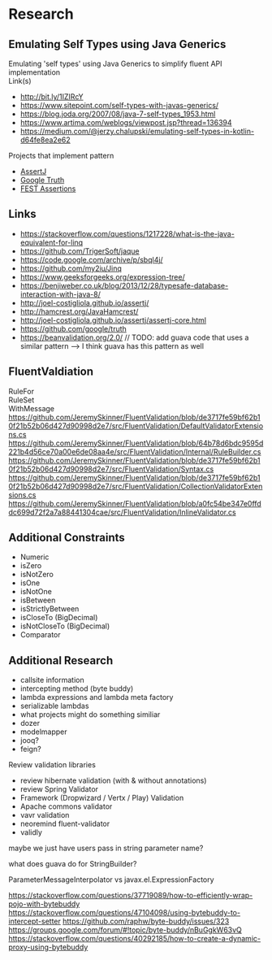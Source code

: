 # Research


## Emulating Self Types using Java Generics

Emulating 'self types' using Java Generics to simplify fluent API implementation  
Link(s) 
* http://bit.ly/1IZIRcY
* https://www.sitepoint.com/self-types-with-javas-generics/
* https://blog.joda.org/2007/08/java-7-self-types_1953.html
* https://www.artima.com/weblogs/viewpost.jsp?thread=136394
* https://medium.com/@jerzy.chalupski/emulating-self-types-in-kotlin-d64fe8ea2e62

Projects that implement pattern
* [AssertJ](http://joel-costigliola.github.io/assertj/)
* [Google Truth](https://github.com/google/truth) 
* [FEST Assertions](https://github.com/alexruiz/fest-assert-2.x)


## Links
* https://stackoverflow.com/questions/1217228/what-is-the-java-equivalent-for-linq
* https://github.com/TrigerSoft/jaque
* https://code.google.com/archive/p/sbql4j/
* https://github.com/my2iu/Jinq
* https://www.geeksforgeeks.org/expression-tree/
* https://benjiweber.co.uk/blog/2013/12/28/typesafe-database-interaction-with-java-8/
* http://joel-costigliola.github.io/assertj/
* http://hamcrest.org/JavaHamcrest/
* http://joel-costigliola.github.io/assertj/assertj-core.html
* https://github.com/google/truth
* https://beanvalidation.org/2.0/
// TODO: add guava code that uses a similar pattern --> I think guava has this pattern as well


## FluentValdiation 
RuleFor  
RuleSet  
WithMessage  
https://github.com/JeremySkinner/FluentValidation/blob/de3717fe59bf62b10f21b52b06d427d90998d2e7/src/FluentValidation/DefaultValidatorExtensions.cs    
https://github.com/JeremySkinner/FluentValidation/blob/64b78d6bdc9595d221b4d56ce70a00e6de08aa4e/src/FluentValidation/Internal/RuleBuilder.cs  
https://github.com/JeremySkinner/FluentValidation/blob/de3717fe59bf62b10f21b52b06d427d90998d2e7/src/FluentValidation/Syntax.cs  
https://github.com/JeremySkinner/FluentValidation/blob/de3717fe59bf62b10f21b52b06d427d90998d2e7/src/FluentValidation/CollectionValidatorExtensions.cs  
https://github.com/JeremySkinner/FluentValidation/blob/a0fc54be347e0ffddc699d72f2a7a88441304cae/src/FluentValidation/InlineValidator.cs  


## Additional Constraints

* Numeric
* isZero
* isNotZero
* isOne
* isNotOne
* isBetween
* isStrictlyBetween
* isCloseTo (BigDecimal)
* isNotCloseTo (BigDecimal)
* Comparator



## Additional Research

- callsite information
- intercepting method (byte buddy)
- lambda expressions and lambda meta factory
- serializable lambdas
- what projects might do something similiar
-  dozer
-  modelmapper
-  jooq?
-  feign?


Review validation libraries 
- review hibernate validation (with & without annotations)
- review Spring Validator
- Framework (Dropwizard / Vertx / Play) Validation 
- Apache commons validator
- vavr validation
- neoremind fluent-validator
- validly


maybe we just have users pass in string parameter name?

what does guava do for StringBuilder?



ParameterMessageInterpolator vs javax.el.ExpressionFactory


https://stackoverflow.com/questions/37719089/how-to-efficiently-wrap-pojo-with-bytebuddy
https://stackoverflow.com/questions/47104098/using-bytebuddy-to-intercept-setter
https://github.com/raphw/byte-buddy/issues/323
https://groups.google.com/forum/#!topic/byte-buddy/nBuGgkW63vQ
https://stackoverflow.com/questions/40292185/how-to-create-a-dynamic-proxy-using-bytebuddy
